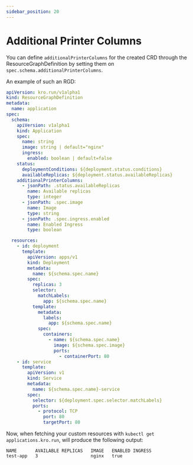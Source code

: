 ```yaml
---
sidebar_position: 20
---
```


# Additional Printer Columns

You can define `additionalPrinterColumns` for the created CRD through the ResourceGraphDefinition by setting them on `spec.schema.additionalPrinterColumns`.

An example of such an RGD:

```yaml
apiVersion: kro.run/v1alpha1
kind: ResourceGraphDefinition
metadata:
  name: application
spec:
  schema:
    apiVersion: v1alpha1
    kind: Application
    spec:
      name: string
      image: string | default="nginx"
      ingress:
        enabled: boolean | default=false
    status:
      deploymentConditions: ${deployment.status.conditions}
      availableReplicas: ${deployment.status.availableReplicas}
    additionalPrinterColumns:
      - jsonPath: .status.availableReplicas
        name: Available replicas
        type: integer
      - jsonPath: .spec.image
        name: Image
        type: string
      - jsonPath: .spec.ingress.enabled
        name: Enabled Ingress
        type: boolean

  resources:
    - id: deployment
      template:
        apiVersion: apps/v1
        kind: Deployment
        metadata:
          name: ${schema.spec.name}
        spec:
          replicas: 3
          selector:
            matchLabels:
              app: ${schema.spec.name}
          template:
            metadata:
              labels:
                app: ${schema.spec.name}
            spec:
              containers:
                - name: ${schema.spec.name}
                  image: ${schema.spec.image}
                  ports:
                    - containerPort: 80
    - id: service
      template:
        apiVersion: v1
        kind: Service
        metadata:
          name: ${schema.spec.name}-service
        spec:
          selector: ${deployment.spec.selector.matchLabels}
          ports:
            - protocol: TCP
              port: 80
              targetPort: 80
```

Now, when fetching your custom resources with `kubectl get applications.kro.run`, will produce the following output:

```shell
NAME       AVAILABLE REPLICAS   IMAGE   ENABLED INGRESS
test-app   3                    nginx   true
```
